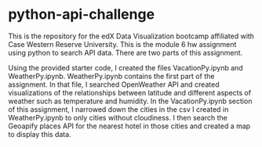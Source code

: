 # python-api-challenge
This is the repository for the edX Data Visualization bootcamp affiliated with Case Western Reserve University. This is the module 6 hw assignment using python to search API data. There are two parts of this assignment.

Using the provided starter code, I created the files VacationPy.ipynb and WeatherPy.ipynb. WeatherPy.ipynb contains the first part of the assignment. In that file, I searched OpenWeather API and created visualizations of the relationships between latitude and different aspects of weather such as temperature and humidity. In the VacationPy.ipynb section of this assignment, I narrowed down the cities in the csv I created in WeatherPy.ipynb to only cities without cloudiness. I then search the Geoapify places API for the nearest hotel in those cities and created a map to display this data.
